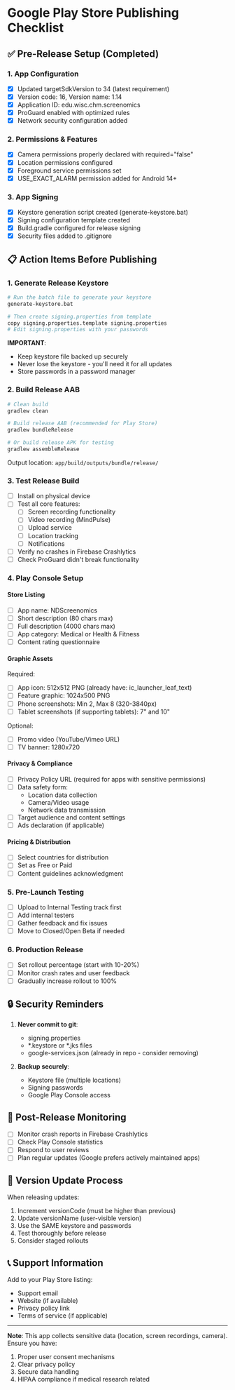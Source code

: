# Google Play Store Publishing Checklist

## ✅ Pre-Release Setup (Completed)

### 1. App Configuration
- [x] Updated targetSdkVersion to 34 (latest requirement)
- [x] Version code: 16, Version name: 1.14
- [x] Application ID: edu.wisc.chm.screenomics
- [x] ProGuard enabled with optimized rules
- [x] Network security configuration added

### 2. Permissions & Features
- [x] Camera permissions properly declared with required="false"
- [x] Location permissions configured
- [x] Foreground service permissions set
- [x] USE_EXACT_ALARM permission added for Android 14+

### 3. App Signing
- [x] Keystore generation script created (generate-keystore.bat)
- [x] Signing configuration template created
- [x] Build.gradle configured for release signing
- [x] Security files added to .gitignore

## 📋 Action Items Before Publishing

### 1. Generate Release Keystore
```bash
# Run the batch file to generate your keystore
generate-keystore.bat

# Then create signing.properties from template
copy signing.properties.template signing.properties
# Edit signing.properties with your passwords
```

**IMPORTANT**: 
- Keep keystore file backed up securely
- Never lose the keystore - you'll need it for all updates
- Store passwords in a password manager

### 2. Build Release AAB
```bash
# Clean build
gradlew clean

# Build release AAB (recommended for Play Store)
gradlew bundleRelease

# Or build release APK for testing
gradlew assembleRelease
```

Output location: `app/build/outputs/bundle/release/`

### 3. Test Release Build
- [ ] Install on physical device
- [ ] Test all core features:
  - [ ] Screen recording functionality
  - [ ] Video recording (MindPulse)
  - [ ] Upload service
  - [ ] Location tracking
  - [ ] Notifications
- [ ] Verify no crashes in Firebase Crashlytics
- [ ] Check ProGuard didn't break functionality

### 4. Play Console Setup

#### Store Listing
- [ ] App name: NDScreenomics
- [ ] Short description (80 chars max)
- [ ] Full description (4000 chars max)
- [ ] App category: Medical or Health & Fitness
- [ ] Content rating questionnaire

#### Graphic Assets
Required:
- [ ] App icon: 512x512 PNG (already have: ic_launcher_leaf_text)
- [ ] Feature graphic: 1024x500 PNG
- [ ] Phone screenshots: Min 2, Max 8 (320-3840px)
- [ ] Tablet screenshots (if supporting tablets): 7" and 10"

Optional:
- [ ] Promo video (YouTube/Vimeo URL)
- [ ] TV banner: 1280x720

#### Privacy & Compliance
- [ ] Privacy Policy URL (required for apps with sensitive permissions)
- [ ] Data safety form:
  - Location data collection
  - Camera/Video usage
  - Network data transmission
- [ ] Target audience and content settings
- [ ] Ads declaration (if applicable)

#### Pricing & Distribution
- [ ] Select countries for distribution
- [ ] Set as Free or Paid
- [ ] Content guidelines acknowledgment

### 5. Pre-Launch Testing
- [ ] Upload to Internal Testing track first
- [ ] Add internal testers
- [ ] Gather feedback and fix issues
- [ ] Move to Closed/Open Beta if needed

### 6. Production Release
- [ ] Set rollout percentage (start with 10-20%)
- [ ] Monitor crash rates and user feedback
- [ ] Gradually increase rollout to 100%

## 🔒 Security Reminders

1. **Never commit to git**:
   - signing.properties
   - *.keystore or *.jks files
   - google-services.json (already in repo - consider removing)

2. **Backup securely**:
   - Keystore file (multiple locations)
   - Signing passwords
   - Google Play Console access

## 📱 Post-Release Monitoring

- [ ] Monitor crash reports in Firebase Crashlytics
- [ ] Check Play Console statistics
- [ ] Respond to user reviews
- [ ] Plan regular updates (Google prefers actively maintained apps)

## 🚀 Version Update Process

When releasing updates:
1. Increment versionCode (must be higher than previous)
2. Update versionName (user-visible version)
3. Use the SAME keystore and passwords
4. Test thoroughly before release
5. Consider staged rollouts

## 📞 Support Information

Add to your Play Store listing:
- Support email
- Website (if available)
- Privacy policy link
- Terms of service (if applicable)

---

**Note**: This app collects sensitive data (location, screen recordings, camera). Ensure you have:
1. Proper user consent mechanisms
2. Clear privacy policy
3. Secure data handling
4. HIPAA compliance if medical research related
